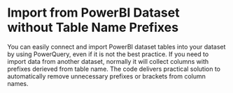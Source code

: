 # Import from PowerBI Dataset without Table Name Prefixes
You can easily connect and import PowerBI dataset tables into your dataset by using PowerQuery, even if it is not the best practice. If you need to import data from another dataset, normally it will collect columns with prefixes derieved from table name. The code delivers practical solution to automatically remove unnecessary prefixes or brackets from column names.
